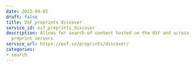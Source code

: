 ```yaml
---
date: 2022-04-05
draft: false
title: OSF preprints discover
service_id: osf_preprints_discover
description: Allows for search of content hosted on the OSF and across several other
  preprint servers
service_url: https://osf.io/preprints/discover/
categories:
- search
---
```



